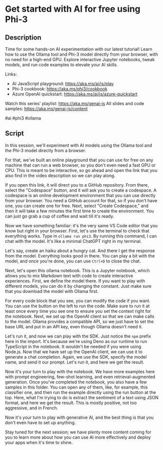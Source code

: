 # Get started with AI for free using Phi-3

## Description

Time for some hands-on AI experimentation with our latest tutorial! Learn how to use the Ollama tool and Phi-3 model directly from your browser, with no need for a high-end GPU. Explore interactive Jupyter notebooks, tweak models, and run code examples to elevate your AI skills.

Links:
- AI JavaScript playground: https://aka.ms/ai/js/play
- Phi-3 cookbook: https://aka.ms/phi3/cookbook
- Azure OpenAI quickstart: https://aka.ms/ai/js/azure-quickstart

Watch this series' playlist: https://aka.ms/genai-js
All slides and code samples: https://aka.ms/genai-js/content

#ai #phi3 #ollama

## Script

In this session, we'll experiment with AI models using the Ollama tool and the Phi-3 model directly from a browser.

For that, we've built an online playground that you can use for free on any machine that can run a web browser, so you don't even need a fast GPU or CPU. This is meant to be interactive, so go ahead and open the link that you also find in the video description so we can play along.

If you open this link, it will direct you to a GitHub repository. From there, select the "Codespace" button, and it will ask you to create a codespace. A codespace is an online development environment that you can use directly from your browser. You need a GitHub account for that, so if you don't have one, you can create one for free. Next, select "Create Codespace," and then it will take a few minutes the first time to create the environment. You can just go grab a cup of coffee and wait till it's ready.

Now we have something familiar: it's the very same VS Code editor that you know but right in your browser. First, let's use the terminal to check that everything works. Type in `ollama run phi3`. By running this command, I can chat with the model. It's like a minimal ChatGPT right in my terminal.

Let's say, create an haiku about a hungry cat. And there I get the response from the model. Everything looks good in there. You can play a bit with the model, and once you're done, you can use `Ctrl+D` to close the chat.

Next, let's open this ollama notebook. This is a Jupyter notebook, which allows you to mix Markdown text with code to create interactive experiences. First, we define the model there. If you want to play with different models, you can do it by changing the constant. Just make sure that you download the model with Ollama first.

For every code block that you see, you can modify the code if you want. You can use the button on the left to run the code. Make sure to run it at least once every time you see one to ensure you set the context right for the notebook. Next, we set up the OpenAI client so that we can make calls to the model. Ollama provides a compatible API, so we just have to set the base URL and put in an API key, even though Ollama doesn't need it.

Let's run it, and now we can play with the SDK. Just notice the `npm` prefix here in the import. It's because we're using Deno as our runtime to run TypeScript in the notebook. It wouldn't be needed if you were using Node.js. Now that we have set up the OpenAI client, we can use it to generate a chat completion. Again, we use the SDK, specify the model name, and send it our prompt. Let's run it, and here we get the result.

Now it's your turn to play with the notebook. We have more examples here with prompt engineering, few-shot learning, and even retrieval-augmented generation. Once you've completed the notebook, you also have a few samples in this folder. You can open any of them, like, for example, this classifier one, and then run the example directly using the run button at the top. Here, what I'm trying to do is extract the sentiment of a text using JSON format, and here we get the result. This is mostly positive, not too aggressive, and in French.

Now it's your turn to play with generative AI, and the best thing is that you don't even have to set up anything.

Stay tuned for the next session; we have plenty more content coming for you to learn more about how you can use AI more effectively and deploy your apps when it's time to shine.
